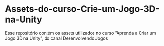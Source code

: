 # Assets-do-curso-Crie-um-Jogo-3D-na-Unity
Esse repositório contém os assets utilizados no curso "Aprenda a Criar um Jogo 3D na Unity", do canal Desenvolvendo Jogos
